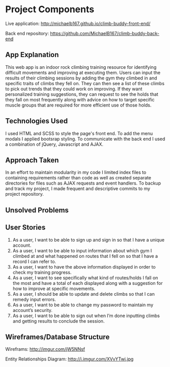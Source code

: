 # Project Components

Live application: <http://michaelb167.github.io/climb-buddy-front-end/>

Back end repository: <https://github.com/MichaelB167/climb-buddy-back-end>

## App Explanation

This web app is an indoor rock climbing training resource for identifying
difficult movements and improving at executing them.  Users can input the
results of their climbing sessions by adding the gym they climbed in and
specific traits of climbs they fell on.  They can then see a list of these
climbs to pick out trends that they could work on improving.  If they want
personalized training suggestions, they can request to see the holds that they
fall on most frequently along with advice on how to target specific muscle
groups that are required for more efficient use of those holds.

## Technologies Used

I used HTML and SCSS to style the page's front end.  To add the menu modals I
applied bootsrap styling.  To communicate with the back end I used a
combination of jQuery, Javascript and AJAX.

## Approach Taken

In an effort to maintain modularity in my code I limited index files to
containing requirements rather than code as well as created separate directories
for files such as AJAX requests and event handlers.  To backup and track my
project, I made frequent and descriptive commits to my project repository.

## Unsolved Problems

## User Stories

1.  As a user, I want to be able to sign up and sign in so that I have a unique
account.
1.  As a user, I want to be able to input information about which gym I climbed
at and what happened on routes that I fell on so that I have a record I can
refer to.
1.  As a user, I want to have the above information displayed in order to check
my training progress.
1.  As a user, I want to see specifically what kind of routes/holds I fall on
the most and have a total of each displayed along with a suggestion for how to
improve at specific movements.
1.  As a user, I should be able to update and delete climbs so that I can
remedy input errors.
1.  As a user, I want to be able to change my password to maintain my account’s
security.
1.  As a user, I want to be able to sign out when I’m done inputting climbs and
getting results to conclude the session.

## Wireframes/Database Structure

Wireframs: <http://imgur.com/jW5NNsf>

Entity Relationships Diagram: <http://i.imgur.com/XVvYTwi.jpg>
